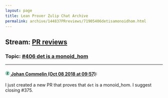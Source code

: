 ```yaml
---
layout: page
title: Lean Prover Zulip Chat Archive 
permalink: archive/144837PRreviews/71905406detisamonoidhom.html
---
```


## Stream: [PR reviews](index.html)
### Topic: [#406 det is a monoid_hom](71905406detisamonoidhom.html)

---

#### [![Click to go to Zulip](../../assets/img/zulip2.png) Johan Commelin (Oct 08 2018 at 09:57)](https://leanprover.zulipchat.com/#narrow/stream/144837-PR%20reviews/topic/%23406%20det%20is%20a%20monoid_hom/near/135386287):
I just created a new PR that proves that `det` is a monoid_hom. I suggest closing #375.

